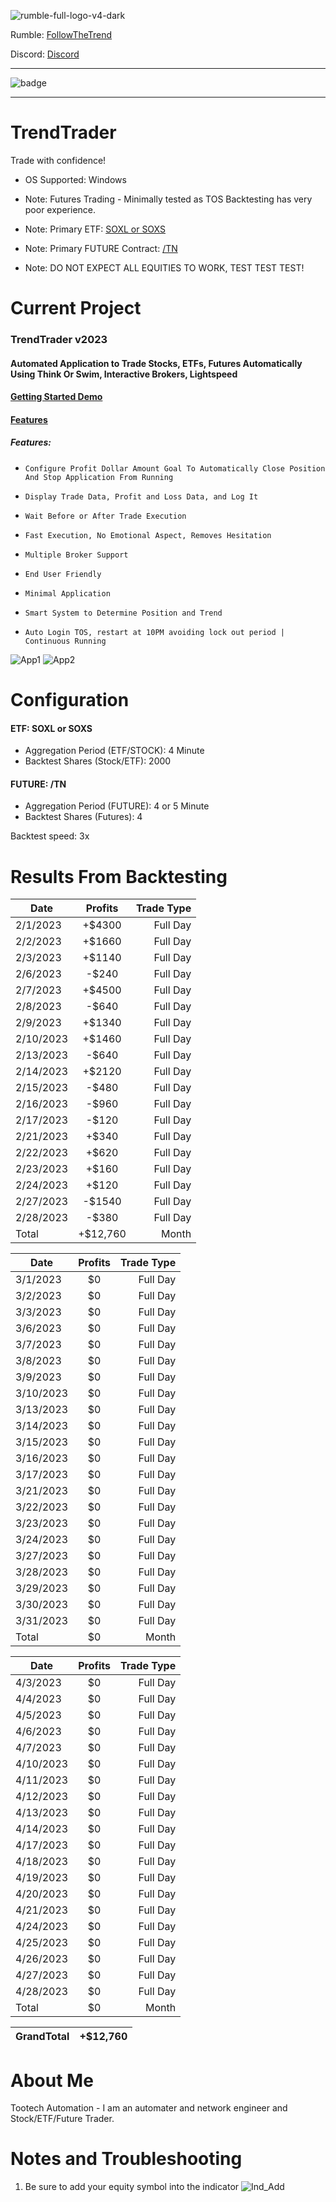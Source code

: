 ![rumble-full-logo-v4-dark](https://github.com/tootechautomation/TrendTrader/assets/50243547/4777a5c4-f796-4523-b665-1b06970cab18)

Rumble: <a href="https://rumble.com/user/FollowTheTrend" target="_Blank">FollowTheTrend</a>                  



Discord: <a href="https://discord.gg/24Ts7mZxnS">Discord</a>

***

![badge](https://github.com/tootechautomation/TrendTrader/assets/50243547/f75ab3ad-e56e-4cf2-8886-e548256608b6)

***


# TrendTrader

Trade with confidence!
- OS Supported: Windows

- Note: Futures Trading - Minimally tested as TOS Backtesting has very poor experience.
- Note: Primary ETF: <a href="https://www.direxion.com/product/daily-semiconductor-bull-bear-3x-etfs">SOXL or SOXS</a>
- Note: Primary FUTURE Contract: <a href="https://www.cmegroup.com/markets/interest-rates/us-treasury/ultra-10-year-us-treasury-note.contractSpecs.html">/TN</a>


- Note: DO NOT EXPECT ALL EQUITIES TO WORK, TEST TEST TEST!


# Current Project

### TrendTrader v2023
#### Automated Application to Trade Stocks, ETFs, Futures Automatically Using Think Or Swim, Interactive Brokers, Lightspeed

#### <a href="https://rumble.com/v2rqpss-trendtrader-automated-trading-demo.html">Getting Started Demo</a>
#### <a href="https://rumble.com/v2rnuq8-trendtrader-automatic-trading-features.html">Features</a>

##### Features:
*     Configure Profit Dollar Amount Goal To Automatically Close Position And Stop Application From Running
*     Display Trade Data, Profit and Loss Data, and Log It
*     Wait Before or After Trade Execution
*     Fast Execution, No Emotional Aspect, Removes Hesitation
*     Multiple Broker Support
*     End User Friendly
*     Minimal Application
*     Smart System to Determine Position and Trend
*     Auto Login TOS, restart at 10PM avoiding lock out period | Continuous Running
     
![App1](https://github.com/tootechautomation/TrendTrader/assets/50243547/66e13cf1-1cd1-444a-87ac-609c40ee688d)
![App2](https://github.com/tootechautomation/TrendTrader/assets/50243547/932cd406-bed0-4c60-a204-1583f987dd8c)


# Configuration


#### ETF: SOXL or SOXS
 - Aggregation Period (ETF/STOCK): 4 Minute
 - Backtest Shares (Stock/ETF): 2000
#### FUTURE: /TN
 - Aggregation Period (FUTURE): 4 or 5 Minute
 - Backtest Shares (Futures): 4

Backtest speed: 3x



# Results From Backtesting

| Date       | Profits | Trade Type   |
| ---------- |:-------:| ------------:|
| 2/1/2023   | +$4300  |  Full Day    |
| 2/2/2023   | +$1660  |  Full Day    |
| 2/3/2023   | +$1140  |  Full Day    |
| 2/6/2023   | -$240   |  Full Day    |
| 2/7/2023   | +$4500  |  Full Day    |
| 2/8/2023   | -$640   |  Full Day    |
| 2/9/2023   | +$1340  |  Full Day    |
| 2/10/2023  | +$1460  |  Full Day    |
| 2/13/2023  | -$640   |  Full Day    |
| 2/14/2023  | +$2120  |  Full Day    |
| 2/15/2023  | -$480   |  Full Day    |
| 2/16/2023  | -$960   |  Full Day    |
| 2/17/2023  | -$120   |  Full Day    |
| 2/21/2023  | +$340  |  Full Day    |
| 2/22/2023  | +$620   |  Full Day    |
| 2/23/2023  | +$160   |  Full Day    |
| 2/24/2023  | +$120   |  Full Day    |
| 2/27/2023  | -$1540  |  Full Day    |
| 2/28/2023  | -$380   |  Full Day    |
| Total      | +$12,760|  Month       |

| Date       | Profits | Trade Type   |
| ---------- |:-------:| ------------:|
| 3/1/2023   | $0      |  Full Day    |
| 3/2/2023   | $0      |  Full Day    |
| 3/3/2023   | $0      |  Full Day    |
| 3/6/2023   | $0      |  Full Day    |
| 3/7/2023   | $0      |  Full Day    |
| 3/8/2023   | $0      |  Full Day    |
| 3/9/2023   | $0      |  Full Day    |
| 3/10/2023  | $0      |  Full Day    |
| 3/13/2023  | $0      |  Full Day    |
| 3/14/2023  | $0      |  Full Day    |
| 3/15/2023  | $0      |  Full Day    |
| 3/16/2023  | $0      |  Full Day    |
| 3/17/2023  | $0      |  Full Day    |
| 3/21/2023  | $0      |  Full Day    |
| 3/22/2023  | $0      |  Full Day    |
| 3/23/2023  | $0      |  Full Day    |
| 3/24/2023  | $0      |  Full Day    |
| 3/27/2023  | $0      |  Full Day    |
| 3/28/2023  | $0      |  Full Day    |
| 3/29/2023  | $0      |  Full Day    |
| 3/30/2023  | $0      |  Full Day    |
| 3/31/2023  | $0      |  Full Day    |
| Total      | $0      |  Month       |

| Date       | Profits | Trade Type   |
| ---------- |:-------:| ------------:|
| 4/3/2023   | $0      |  Full Day    |
| 4/4/2023   | $0      |  Full Day    |
| 4/5/2023   | $0      |  Full Day    |
| 4/6/2023   | $0      |  Full Day    |
| 4/7/2023   | $0      |  Full Day    |
| 4/10/2023  | $0      |  Full Day    |
| 4/11/2023  | $0      |  Full Day    |
| 4/12/2023  | $0      |  Full Day    |
| 4/13/2023  | $0      |  Full Day    |
| 4/14/2023  | $0      |  Full Day    |
| 4/17/2023  | $0      |  Full Day    |
| 4/18/2023  | $0      |  Full Day    |
| 4/19/2023  | $0      |  Full Day    |
| 4/20/2023  | $0      |  Full Day    |
| 4/21/2023  | $0      |  Full Day    |
| 4/24/2023  | $0      |  Full Day    |
| 4/25/2023  | $0      |  Full Day    |
| 4/26/2023  | $0      |  Full Day    |
| 4/27/2023  | $0      |  Full Day    |
| 4/28/2023  | $0      |  Full Day    |
| Total      | $0      |  Month       |

| GrandTotal | +$12,760 | 
| ---------- |:-------:|

 
# About Me
 Tootech Automation - I am an automater and network engineer and Stock/ETF/Future Trader.
 
 
 
 
 
 
 # Notes and Troubleshooting
 
 1. Be sure to add your equity symbol into the indicator
![Ind_Add](https://github.com/tootechautomation/TrendTrader/assets/50243547/d46e09b5-d600-43ac-b7ab-3352e9b0e96b)

 

